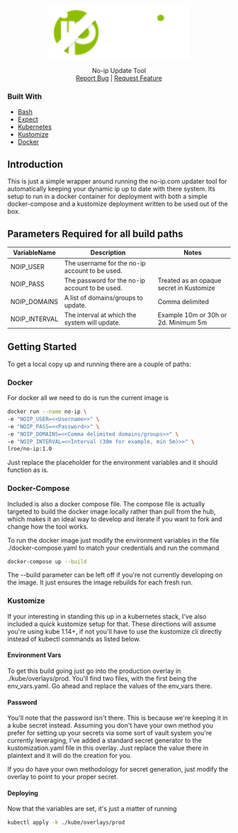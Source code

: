 <!-- PROJECT LOGO -->
<br />
<p align="center">
  <a href="https://github.com/rts-core/ersys-backend">
    <img src="images/logo.png" alt="Logo" height="120">
  </a>

  <p align="center">
    No-ip Update Tool
    <br />
    <a href="https://github.com/rts-core/ersys-backend/issues">Report Bug</a> |
    <a href="https://github.com/rts-core/ersys-backend/issues">Request Feature</a>
  </p>
</p>

### Built With

* [Bash](https://www.gnu.org/software/bash/)
* [Expect](https://linux.die.net/man/1/expect)
* [Kubernetes](https://kubernetes.io/)
* [Kustomize](https://kustomize.io/)
* [Docker](https://www.docker.com/)

<!-- GETTING STARTED -->
## Introduction
This is just a simple wrapper around running the no-ip.com updater tool for automatically keeping your dynamic ip up to date with there system. Its setup to run in a docker container for deployment with both a simple docker-compose and a kustomize deployment written to be used out of the box.

## Parameters Required for all build paths
| VariableName      | Description                                       | Notes                                     |
| ----------------- | -----------------                                 | ---------                                 |
| NOIP_USER         | The username for the no-ip account to be used.    |                                           |
| NOIP_PASS         | The password for the no-ip account to be used.    | Treated as an opaque secret in Kustomize  |
| NOIP_DOMAINS      | A list of domains/groups to update.               | Comma delimited                           | 
| NOIP_INTERVAL     | The interval at which the system will update.     | Example 10m or 30h or 2d. Minimum 5m      | 


## Getting Started
To get a local copy up and running there are a couple of paths:

### Docker

For docker all we need to do is run the current image is

```sh
docker run --name no-ip \
-e "NOIP_USER=<<Username>>" \
-e "NOIP_PASS=<<Password>>" \
-e "NOIP_DOMAINS=<<Comma delimited domains/groups>>" \
-e "NOIP_INTERVAL=<<Interval (30m for example, min 5m)>>" \
lroe/no-ip:1.0
```
Just replace the placeholder for the environment variables and it should function as is.

### Docker-Compose

Included is also a docker compose file. The compose file is actually targeted to build the docker image locally rather than pull from the hub, which makes it an ideal way to develop and iterate if you want to fork and change how the tool works.

To run the docker image just modify the environment variables in the file ./docker-compose.yaml to match your credentials and run the command

```sh
docker-compose up --build
```

The --build parameter can be left off if you're not currently developing on the image. It just ensures the image rebuilds for each fresh run.

### Kustomize

If your interesting in standing this up in a kubernetes stack, I've also included a quick kustomize setup for that. These directions will assume you're using kube 1.14+, if not you'll have to use the kustomize cli directly instead of kubectl commands as listed below.

#### Environment Vars
To get this build going just go into the production overlay in ./kube/overlays/prod. You'll find two files, with the first being the env_vars.yaml. Go ahead and replace the values of the env_vars there. 

#### Password
You'll note that the password isn't there. This is because we're keeping it in a kube secret instead. Assuming you don't have your own method you prefer for setting up your secrets via some sort of vault system you're currently leveraging, I've added a standard secret generator to the kustomization.yaml file in this overlay. Just replace the value there in plaintext and it will do the creation for you.

If you do have your own methodology for secret generation, just modify the overlay to point to your proper secret.

#### Deploying
Now that the variables are set, it's just a matter of running

```sh
kubectl apply -k ./kube/overlays/prod
```